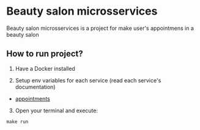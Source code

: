 # Beauty salon microsservices

Beauty salon microsservices is a project for make user's appointmens in a beauty salon

## How to run project? 

1. Have a Docker installed

2. Setup env variables for each service (read each service's documentation)
- [appointments](appointments/README.md)

3. Open your terminal and execute: 
~~~make
make run
~~~
